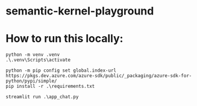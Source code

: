 # semantic-kernel-playground


# How to run this locally:
```
python -m venv .venv
.\.venv\Scripts\activate

python -m pip config set global.index-url https://pkgs.dev.azure.com/azure-sdk/public/_packaging/azure-sdk-for-python/pypi/simple/
pip install -r .\requirements.txt 

streamlit run .\app_chat.py
```